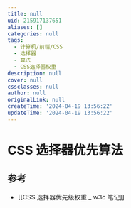 ```yaml
---
title: null
uid: 215917137651
aliases: []
categories: null
tags:
  - 计算机/前端/CSS
  - 选择器
  - 算法
  - CSS选择器权重
description: null
cover: null
cssclasses: null
author: null
originalLink: null
createTime: '2024-04-19 13:56:22'
updateTime: '2024-04-19 13:56:22'
---
```


# CSS 选择器优先算法

## 参考

- [[CSS 选择器优先级权重 _ w3c 笔记]]
